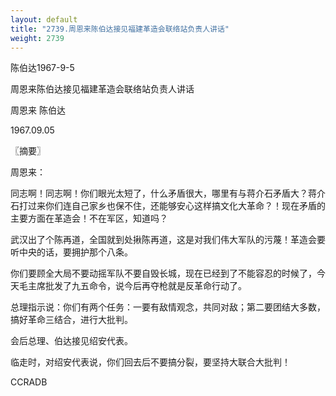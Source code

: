 ```yaml
---
layout: default
title: "2739.周恩来陈伯达接见福建革造会联络站负责人讲话"
weight: 2739
---
```


陈伯达1967-9-5

周恩来陈伯达接见福建革造会联络站负责人讲话

周恩来 陈伯达

1967.09.05

〖摘要〗

周恩来：

同志啊！同志啊！你们眼光太短了，什么矛盾很大，哪里有与蒋介石矛盾大？蒋介石打过来你们连自己家乡也保不住，还能够安心这样搞文化大革命？！现在矛盾的主要方面在革造会！不在军区，知道吗？

武汉出了个陈再道，全国就到处揪陈再道，这是对我们伟大军队的污蔑！革造会要听中央的话，要拥护那个八条。

你们要顾全大局不要动摇军队不要自毁长城，现在已经到了不能容忍的时候了，今天毛主席批发了九五命令，说今后再夺枪就是反革命行动了。

总理指示说：你们有两个任务：一要有敌情观念，共同对敌；第二要团结大多数，搞好革命三结合，进行大批判。

会后总理、伯达接见绍安代表。

临走时，对绍安代表说，你们回去后不要搞分裂，要坚持大联合大批判！

CCRADB

